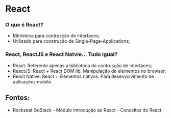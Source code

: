 # React 

### O que é React?
- Biblioteca para contrusção de interfaces;
- Utilizado para construção de Single-Page-Applications;

### React, ReactJS e React Natvie... Tudo igual?
- React: Referente apenas a biblioteca de contrusção de interfaces; 
- ReactJS: React + React DOM lib. Manipulação de elementos no browser;
- React Native: React + Elementos nativos. Para desenvolvimento de aplicações mobile. 

## Fontes: 
- Rockseat GoStack - Módulo Introdução ao React - Conceitos do React. 